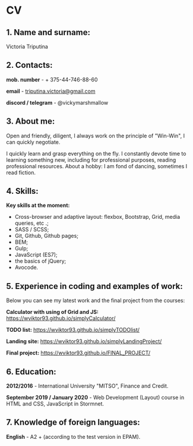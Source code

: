 # CV

## 1. Name and surname:
Victoria Triputina

## 2. Contacts:
**mob. number** - + 375-44-746-88-60

**email** - triputina.victoria@gmail.com

**discord / telegram** - @vickymarshmallow

## 3. About me:
Open and friendly, diligent, I always work on the principle of "Win-Win", I can quickly negotiate.

I quickly learn and grasp everything on the fly. I constantly devote time to learning something new, including for professional purposes, reading professional resources.
About a hobby: I am fond of dancing, sometimes I read fiction.

## 4. Skills:
**Key skills at the moment:**
- Cross-browser and adaptive layout: flexbox, Bootstrap, Grid, media queries, etc .;
- SASS / SCSS;
- Git, Github, Github pages;
- BEM;
- Gulp;
- JavaScript (ES7);
- the basics of jQuery;
- Avocode.

## 5. Experience in coding and examples of work:
Below you can see my latest work and the final project from the courses:

**Calculator with using of Grid and JS:** https://wviktor93.github.io/simplyCalculator/

**TODO list:** https://wviktor93.github.io/simplyTODOlist/

**Landing site:** https://wviktor93.github.io/simplyLandingProject/

**Final project:** https://wviktor93.github.io/FINAL_PROJECT/

## 6. Education:
**2012/2016** - International University "MITSO", Finance and Credit.

**September 2019 / January 2020** - Web Development (Layout) course in HTML and CSS, JavaScript in Stormnet.

## 7. Knowledge of foreign languages:
**English** - A2 + (according to the test version in EPAM).